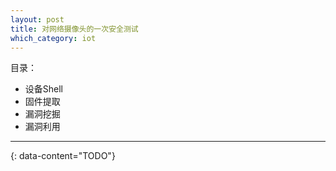 ```yaml
---
layout: post
title: 对网络摄像头的一次安全测试
which_category: iot
---
```


目录：
- 设备Shell
- 固件提取
- 漏洞挖掘
- 漏洞利用

---

{: data-content="TODO"}

 
